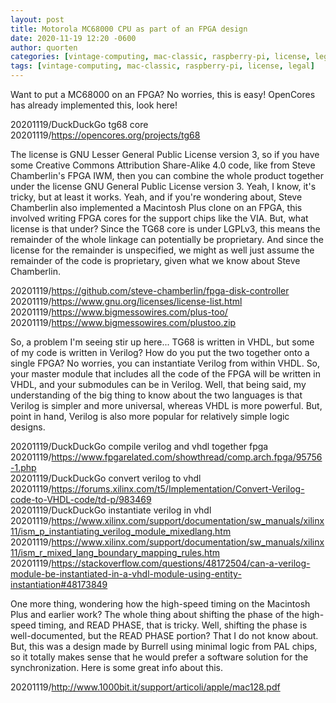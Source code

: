 ```yaml
---
layout: post
title: Motorola MC68000 CPU as part of an FPGA design
date: 2020-11-19 12:20 -0600
author: quorten
categories: [vintage-computing, mac-classic, raspberry-pi, license, legal]
tags: [vintage-computing, mac-classic, raspberry-pi, license, legal]
---
```


Want to put a MC68000 on an FPGA?  No worries, this is easy!
OpenCores has already implemented this, look here!

20201119/DuckDuckGo tg68 core  
20201119/https://opencores.org/projects/tg68

The license is GNU Lesser General Public License version 3, so if you
have some Creative Commons Attribution Share-Alike 4.0 code, like from
Steve Chamberlin's FPGA IWM, then you can combine the whole product
together under the license GNU General Public License version 3.
Yeah, I know, it's tricky, but at least it works.  Yeah, and if you're
wondering about, Steve Chamberlin also implemented a Macintosh Plus
clone on an FPGA, this involved writing FPGA cores for the support
chips like the VIA.  But, what license is that under?  Since the TG68
core is under LGPLv3, this means the remainder of the whole linkage
can potentially be proprietary.  And since the license for the
remainder is unspecified, we might as well just assume the remainder
of the code is proprietary, given what we know about Steve Chamberlin.

20201119/https://github.com/steve-chamberlin/fpga-disk-controller  
20201119/https://www.gnu.org/licenses/license-list.html  
20201119/https://www.bigmessowires.com/plus-too/  
20201119/https://www.bigmessowires.com/plustoo.zip

<!-- more -->

So, a problem I'm seeing stir up here... TG68 is written in VHDL, but
some of my code is written in Verilog?  How do you put the two
together onto a single FPGA?  No worries, you can instantiate Verilog
from within VHDL.  So, your master module that includes all the code
of the FPGA will be written in VHDL, and your submodules can be in
Verilog.  Well, that being said, my understanding of the big thing to
know about the two languages is that Verilog is simpler and more
universal, whereas VHDL is more powerful.  But, point in hand, Verilog
is also more popular for relatively simple logic designs.

20201119/DuckDuckGo compile verilog and vhdl together fpga  
20201119/https://www.fpgarelated.com/showthread/comp.arch.fpga/95756-1.php  
20201119/DuckDuckGo convert verilog to vhdl  
20201119/https://forums.xilinx.com/t5/Implementation/Convert-Verilog-code-to-VHDL-code/td-p/983469  
20201119/DuckDuckGo instantiate verilog in vhdl  
20201119/https://www.xilinx.com/support/documentation/sw_manuals/xilinx11/ism_p_instantiating_verilog_module_mixedlang.htm  
20201119/https://www.xilinx.com/support/documentation/sw_manuals/xilinx11/ism_r_mixed_lang_boundary_mapping_rules.htm  
20201119/https://stackoverflow.com/questions/48172504/can-a-verilog-module-be-instantiated-in-a-vhdl-module-using-entity-instantiation#48173849

One more thing, wondering how the high-speed timing on the Macintosh
Plus and earlier work?  The whole thing about shifting the phase of
the high-speed timing, and READ PHASE, that is tricky.  Well, shifting
the phase is well-documented, but the READ PHASE portion?  That I do
not know about.  But, this was a design made by Burrell using minimal
logic from PAL chips, so it totally makes sense that he would prefer a
software solution for the synchronization.  Here is some great info
about this.

20201119/http://www.1000bit.it/support/articoli/apple/mac128.pdf
